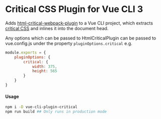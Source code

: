 # Critical CSS Plugin for Vue CLI 3

Adds [html-critical-webpack-plugin](https://github.com/anthonygore/html-critical-webpack-plugin) to a Vue CLI project, which extracts [critical CSS](https://github.com/addyosmani/critical) and inlines it into the document head.

Any options which can be passed to HtmlCriticalPlugin can be passed to vue.config.js under the property `pluginOptions.critical` e.g.

```js
module.exports = {
    pluginOptions: {
        critical: {
            width: 375,
            height: 565    
        }
    }
}
```

#### Usage

```bash
npm i -D vue-cli-plugin-critical
npm run build ## Only runs in production mode
```
